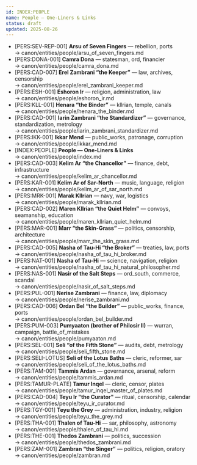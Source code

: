 ```yaml
---
id: INDEX:PEOPLE
name: People — One-Liners & Links
status: draft
updated: 2025-08-26
---
```


- [PERS:SEV-REP-001] **Arsu of Seven Fingers** — rebellion, ports  
  → canon/entities/people/arsu_of_seven_fingers.md
- [PERS:DONA-001] **Camra Dona** — statesman, ord, financier  
  → canon/entities/people/camra_dona.md
- [PERS:CAD-007] **Erel Zambrani “the Keeper”** — law, archives, censorship  
  → canon/entities/people/erel_zambrani_keeper.md
- [PERS:ESH-001] **Eshoron Ir** — religion, administration, law  
  → canon/entities/people/eshoron_ir.md
- [PERS:KLL-001] **Henara “the Binder”** — kllrian, temple, canals  
  → canon/entities/people/henara_the_binder.md
- [PERS:CAD-001] **Iarin Zambrani “the Standardizer”** — governance, standardization, metrology  
  → canon/entities/people/iarin_zambrani_standardizer.md
- [PERS:IKK-001] **Ikkar Mend** — public_works, patronage, corruption  
  → canon/entities/people/ikkar_mend.md
- [INDEX:PEOPLE] **People — One-Liners & Links**  
  → canon/entities/people/index.md
- [PERS:CAD-003] **Kelim Ar “the Chancellor”** — finance, debt, infrastructure  
  → canon/entities/people/kelim_ar_chancellor.md
- [PERS:KAR-001] **Kelim Ar of Sar-North** — music, language, religion  
  → canon/entities/people/kelim_ar_of_sar_north.md
- [PERS:MRK-001] **Marak Kllrian** — navy, war, logistics  
  → canon/entities/people/marak_kllrian.md
- [PERS:CAD-002] **Maren Kllrian “the Quiet Helm”** — convoys, seamanship, education  
  → canon/entities/people/maren_kllrian_quiet_helm.md
- [PERS:MAR-001] **Marr “the Skin-Grass”** — politics, censorship, architecture  
  → canon/entities/people/marr_the_skin_grass.md
- [PERS:CAD-005] **Nasha of Tau-Hi “the Broker”** — treaties, law, ports  
  → canon/entities/people/nasha_of_tau_hi_broker.md
- [PERS:NAT-001] **Nasha of Tau-Hi** — science, navigation, religion  
  → canon/entities/people/nasha_of_tau_hi_natural_philosopher.md
- [PERS:NAS-001] **Nasir of the Salt Steps** — ord_south, commerce, scandal  
  → canon/entities/people/nasir_of_salt_steps.md
- [PERS:PUL-001] **Nerise Zambrani** — finance, law, diplomacy  
  → canon/entities/people/nerise_zambrani.md
- [PERS:CAD-006] **Ordan Bel “the Builder”** — public_works, finance, ports  
  → canon/entities/people/ordan_bel_builder.md
- [PERS:PUM-003] **Pumyaaton (brother of Philosir II)** — wurran, campaign, battle_of_mistakes  
  → canon/entities/people/pumyaaton.md
- [PERS:SEL-001] **Seli “of the Fifth Stone”** — audits, debt, metrology  
  → canon/entities/people/seli_fifth_stone.md
- [PERS:SELI-LOTUS] **Seli of the Lotus Baths** — cleric, reformer, sar  
  → canon/entities/people/seli_of_the_lotus_baths.md
- [PERS:TAM-001] **Tammis Ardan** — governance, arsenal, reform  
  → canon/entities/people/tammis_ardan.md
- [PERS:TAMUR-PLATE] **Tamur Inqel** — cleric, censor, plates  
  → canon/entities/people/tamur_inqel_master_of_plates.md
- [PERS:CAD-004] **Teyu Ir "the Curator"** — ritual, censorship, calendar  
  → canon/entities/people/teyu_ir_curator.md
- [PERS:TGY-001] **Teyu the Grey** — administration, industry, religion  
  → canon/entities/people/teyu_the_grey.md
- [PERS:THA-001] **Thalen of Tau-Hi** — sar, philosophy, astronomy  
  → canon/entities/people/thalen_of_tau_hi.md
- [PERS:THE-001] **Thedos Zambrani** — politics, succession  
  → canon/entities/people/thedos_zambrani.md
- [PERS:ZAM-001] **Zambran “the Singer”** — politics, religion, oratory  
  → canon/entities/people/zambran.md
